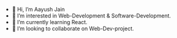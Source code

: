 - 👋 Hi, I’m Aayush Jain
- 👀 I’m interested in Web-Development & Software-Development.
- 🌱 I’m currently learning React.
- 💞️ I’m looking to collaborate on Web-Dev-project.

<!---
Aayushjain-code/Aayushjain-code is a ✨ special ✨ repository because its `README.md` (this file) appears on your GitHub profile.
You can click the Preview link to take a look at your changes.
--->
